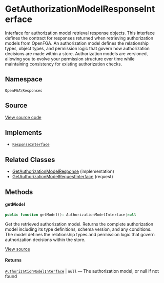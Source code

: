 # GetAuthorizationModelResponseInterface

Interface for authorization model retrieval response objects. This interface defines the contract for responses returned when retrieving authorization models from OpenFGA. An authorization model defines the relationship types, object types, and permission logic that govern how authorization decisions are made within a store. Authorization models are versioned, allowing you to evolve your permission structure over time while maintaining consistency for existing authorization checks.

## Namespace
`OpenFGA\Responses`

## Source
[View source code](https://github.com/evansims/openfga-php/blob/main/src/Responses/GetAuthorizationModelResponseInterface.php)

## Implements
* [`ResponseInterface`](ResponseInterface.md)

## Related Classes
* [GetAuthorizationModelResponse](Responses/GetAuthorizationModelResponse.md) (implementation)
* [GetAuthorizationModelRequestInterface](Requests/GetAuthorizationModelRequestInterface.md) (request)

## Methods

#### getModel

```php
public function getModel(): AuthorizationModelInterface|null
```

Get the retrieved authorization model. Returns the complete authorization model including its type definitions, schema version, and any conditions. The model defines the relationship types and permission logic that govern authorization decisions within the store.

[View source](https://github.com/evansims/openfga-php/blob/main/src/Responses/GetAuthorizationModelResponseInterface.php#L44)

#### Returns
[`AuthorizationModelInterface`](Models/AuthorizationModelInterface.md) &#124; `null` — The authorization model, or null if not found
